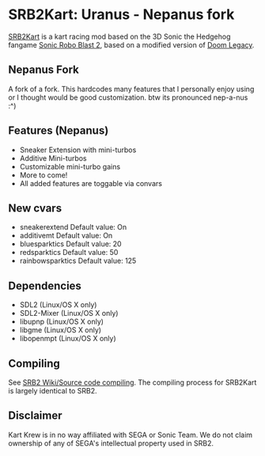 # SRB2Kart: Uranus - Nepanus fork

[SRB2Kart](https://srb2.org/mods/) is a kart racing mod based on the 3D Sonic the Hedgehog fangame [Sonic Robo Blast 2](https://srb2.org/), based on a modified version of [Doom Legacy](http://doomlegacy.sourceforge.net/).

## Nepanus Fork
A fork of a fork. This hardcodes many features that I personally enjoy using or I thought would be good customization. btw its pronounced nep-a-nus :^)

## Features (Nepanus)
- Sneaker Extension with mini-turbos
- Additive Mini-turbos
- Customizable mini-turbo gains
- More to come!
- All added features are toggable via convars

## New cvars
- sneakerextend Default value: On
- additivemt Default value: On
- bluesparktics Default value: 20
- redsparktics Default value: 50
- rainbowsparktics Default value: 125



## Dependencies
- SDL2 (Linux/OS X only)
- SDL2-Mixer (Linux/OS X only)
- libupnp (Linux/OS X only)
- libgme (Linux/OS X only)
- libopenmpt (Linux/OS X only)

## Compiling

See [SRB2 Wiki/Source code compiling](http://wiki.srb2.org/wiki/Source_code_compiling). The compiling process for SRB2Kart is largely identical to SRB2.

## Disclaimer
Kart Krew is in no way affiliated with SEGA or Sonic Team. We do not claim ownership of any of SEGA's intellectual property used in SRB2.
